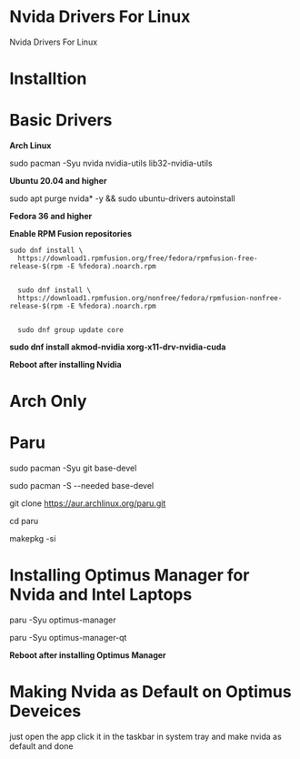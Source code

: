 # Nvida Drivers For Linux
Nvida Drivers For Linux


# Installtion


# Basic Drivers


**Arch Linux**


sudo pacman -Syu nvida nvidia-utils lib32-nvidia-utils


**Ubuntu 20.04 and higher**


 sudo apt purge nvida* -y && sudo ubuntu-drivers autoinstall 


**Fedora 36 and higher**


**Enable RPM Fusion repositories**


```
sudo dnf install \
  https://download1.rpmfusion.org/free/fedora/rpmfusion-free-release-$(rpm -E %fedora).noarch.rpm


  sudo dnf install \
  https://download1.rpmfusion.org/nonfree/fedora/rpmfusion-nonfree-release-$(rpm -E %fedora).noarch.rpm


  sudo dnf group update core
  ```
**sudo dnf install akmod-nvidia xorg-x11-drv-nvidia-cuda**


**Reboot after installing Nvidia**

# Arch Only


# Paru 


sudo pacman -Syu git base-devel


sudo pacman -S --needed base-devel


git clone https://aur.archlinux.org/paru.git


cd paru


makepkg -si


# Installing Optimus Manager for Nvida and Intel Laptops


paru -Syu optimus-manager


paru -Syu optimus-manager-qt



**Reboot after installing Optimus Manager**


# Making Nvida as Default on Optimus Deveices


just open the app click it in the taskbar in system tray and make nvida as default and done
